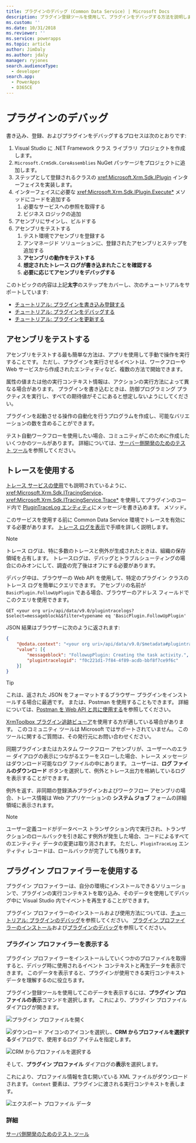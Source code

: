 ```yaml
---
title: プラグインのデバッグ (Common Data Service) | Microsoft Docs
description: プラグイン登録ツールを使用して、プラグインをデバッグする方法を説明します。
ms.custom: ''
ms.date: 10/31/2018
ms.reviewer: ''
ms.service: powerapps
ms.topic: article
author: JimDaly
ms.author: jdaly
manager: ryjones
search.audienceType:
  - developer
search.app:
  - PowerApps
  - D365CE
---
```

# <a name="debug-plug-ins"></a>プラグインのデバッグ

書き込み、登録、およびプラグインをデバッグするプロセスは次のとおりです:

1. Visual Studio に .NET Framework クラス ライブラリ プロジェクトを作成します。
1. `Microsoft.CrmSdk.CoreAssemblies` NuGet パッケージをプロジェクトに追加します。
1. ステップとして登録されるクラスの <xref:Microsoft.Xrm.Sdk.IPlugin> インターフェイスを実装します。
1. インターフェイスに必要な <xref:Microsoft.Xrm.Sdk.IPlugin.Execute*> メソッドにコードを追加する
    1. 必要なサービスへの参照を取得する
    1. ビジネス ロジックの追加
1. アセンブリにサインし、ビルドする
1. アセンブリをテストする
    1. テスト環境でアセンブリを登録する
    1. アンマネージド ソリューションに、登録されたアセンブリとステップを追加する
    1. **アセンブリの動作をテストする**
    1. **想定されたトレース ログが書き込まれたことを確認する**
    1. **必要に応じてアセンブリをデバッグする**

このトピックの内容は上記**太字**のステップをカバーし、次のチュートリアルをサポートしています:

- [チュートリアル: プラグインを書き込み登録する](tutorial-write-plug-in.md)
- [チュートリアル: プラグインをデバッグする](tutorial-debug-plug-in.md)
- [チュートリアル: プラグインを更新する](tutorial-update-plug-in.md)

## <a name="test-your-assembly"></a>アセンブリをテストする

アセンブリをテストする最も簡単な方法は、アプリを使用して手動で操作を実行することです。 ただし、プラグインを実行させるイベントは、ワークフローや Web サービスから作成されたエンティティなど、複数の方法で開始できます。

属性の値または他の実行コンテキスト情報は、アクションの実行方法によって異なる場合があります。 プラグインを書き込むときは、防御プログラミング プラクティスを実行し、すべての期待値がそこにあると想定しないようにしてください。

プラグインを起動させる操作の自動化を行うプログラムを作成し、可能なバリエーションの数を含めることができます。

テスト自動ワークフローを使用したい場合、コミュニティがこのために作成したいくつかのツールがあります。 詳細については、[サーバー側開発のためのテスト ツール](testing-tools-server.md)を参照してください。


## <a name="use-tracing"></a>トレースを使用する

[トレース サービスの使用](write-plug-in.md#use-the-tracing-service)でも説明されているように、 <xref:Microsoft.Xrm.Sdk.ITracingService>、<xref:Microsoft.Xrm.Sdk.ITracingService.Trace*> を使用してプラグインのコード内で [PluginTraceLog エンティティ](reference/entities/plugintracelog.md)にメッセージを書き込めます。 メソッド。

このサービスを使用する前に Common Data Service 環境でトレースを有効にする必要があります。 [トレース ログを表示](tutorial-write-plug-in.md#view-trace-logs)で手順を詳しく説明します。

> [!NOTE]
> トレース ログは、特に多数のトレースと例外が生成されたときは、組織の保存領域を占有します。 トレースログは、デバッグとトラブルシューティングの場合にのみオンにして、調査の完了後はオフにする必要があります。

デバッグ中は、ブラウザーの Web API を使用して、特定のプラグイン クラスのトレース ログを簡単にクエリできます。 アセンブリの名前が `BasicPlugin.FollowUpPlugin` である場合、ブラウザーのアドレス フィールドでこのクエリを使用できます。

`GET <your org uri>/api/data/v9.0/plugintracelogs?$select=messageblock&$filter=typename eq 'BasicPlugin.FollowUpPlugin'`

JSON 結果はブラウザーに次のように返されます:


```json
{
    "@odata.context": "<your org uri>/api/data/v9.0/$metadata#plugintracelogs(messageblock)",
    "value": [{
        "messageblock": "FollowupPlugin: Creating the task activity.",
        "plugintracelogid": "f0c221d1-7f84-4f89-acdb-bbf8f7ce9f6c"
    }]
}
```

> [!TIP]
> これは、返された JSON をフォーマットするブラウザー プラグインをインストールする場合に最適です。 または、Postman を使用することもできます。 詳細については、[Postman を Web API と共に使用する](/dynamics365/customer-engagement/developer/webapi/use-postman-web-api)を参照してください。
> 
> [XrmToolbox プラグイン追跡ビューア](https://www.xrmtoolbox.com/plugins/Cinteros.XrmToolBox.PluginTraceViewer/)を使用する方が適している場合があります。 このコミュニティ ツールは Microsoft ではサポートされていません。 このツールに関するご質問は、その発行元にお問い合わせください。

同期プラグインまたはカスタム ワークフロー アセンブリが、ユーザーへのエラー ダイアログの表示につながるエラーをスローした場合、トレース メッセージはダウンロード可能なログ ファイルの中にあります。 ユーザーは、**ログ ファイルのダウンロード** ボタンを選択して、例外とトレース出力を格納しているログを表示することができます。

例外を返す、非同期の登録済みプラグインおよびワークフロー アセンブリの場合、トレース情報は Web アプリケーションの **システム ジョブ** フォームの詳細領域に表示されます。

> [!NOTE]
> ユーザー定義コードがデータベース トランザクション内で実行され、トランザクションのロールバックを引き起こす例外が発生した場合、コードによるすべてのエンティティ データの変更は取り消されます。 ただし、`PluginTraceLog` エンティティ レコードは、ロールバックが完了しても残ります。

## <a name="use-plug-in-profiler"></a>プラグイン プロファイラーを使用する

プラグイン プロファイラーは、自分の環境にインストールできるソリューションで、プラグインの実行コンテキストを取り込み、そのデータを使用してデバッグ中に Visual Studio 内でイベントを再生することができます。

プラグイン プロファイラーのインストールおよび使用方法については、[チュートリアル: プラグインのデバッグ](tutorial-debug-plug-in.md)を参照してください。 [プラグイン プロファイラーのインストール](tutorial-debug-plug-in.md#install-plug-in-profiler)および[プラグインのデバッグ](tutorial-debug-plug-in.md#debug-your-plug-in)を参照してください。

### <a name="view-plug-in-profile-data"></a>プラグイン プロファイラーを表示する

プラグイン プロファイラーをインストールしていくつかのプロファイルを取得すると、デバッグ時に使用されるイベント コンテキストと再生データを表示できます。 このデータを表示すると、プラグインが使用できる実行コンテキスト データを理解するのに役立ちます。

プラグイン登録ツールを使用してこのデータを表示するには、**プラグイン プロファイルの表示**コマンドを選択します。 これにより、プラグイン プロファイル ダイアログが開きます。

![プラグイン プロファイルを開く](media/view-plug-in-profile.png)

![ダウンロード アイコン](media/prt-down-arrow-icon.png)のアイコンを選択し、**CRM からプロファイルを選択する**ダイアログで、使用するログ アイテムを指定します。

![CRM からプロファイルを選択する](media/prt-select-profile-from-crm.png)

そして、**プラグイン プロファイル** ダイアログの**表示**を選択します。

これにより、プロファイル情報を含む開いている XML ファイルがダウンロードされます。 `Context` 要素は、プラグインに渡される実行コンテキストを表します。

![エクスポート プロファイル データ](media/prt-example-profile-data.png)

### <a name="more-information"></a>詳細

[サーバ側開発のためのテスト ツール](testing-tools-server.md)